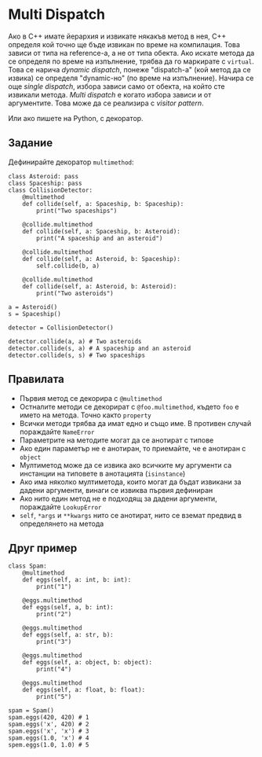 # Multi Dispatch

Ако в C++ имате йерархия и извикате някакъв метод в нея, C++ определя кой точно ще бъде извикан по време на компилация. Това зависи от типа на reference-а, а не от типа обекта. Ако искате метода да се определя по време на изпълнение, трябва да го маркирате с `virtual`. Това се нарича *dynamic dispatch*, понеже "dispatch-а" (кой метод да се извика) се определя "dynamic-но" (по време на изпълнение). Начира се още *single dispatch*, избора зависи само от обекта, на който сте извикали метода. *Multi dispatch* е когато избора зависи и от аргументите. Това може да се реализира с *visitor pattern*.

Или ако пишете на Python, с декоратор.

## Задание

Дефинирайте декоратор `multimethod`:

    class Asteroid: pass
    class Spaceship: pass
    class CollisionDetector:
        @multimethod
        def collide(self, a: Spaceship, b: Spaceship):
            print("Two spaceships")
    
        @collide.multimethod
        def collide(self, a: Spaceship, b: Asteroid):
            print("A spaceship and an asteroid")
    
        @collide.multimethod
        def collide(self, a: Asteroid, b: Spaceship):
            self.collide(b, a)
    
        @collide.multimethod
        def collide(self, a: Asteroid, b: Asteroid):
            print("Two asteroids")
    
    a = Asteroid()
    s = Spaceship()
    
    detector = CollisionDetector()
    
    detector.collide(a, a) # Two asteroids
    detector.collide(s, a) # A spaceship and an asteroid
    detector.collide(s, s) # Two spaceships

## Правилата

* Първия метод се декорира с `@multimethod`
* Остналите методи се декорират с `@foo.multimethod`, където `foo` е името на метода. Точно както `property`
* Всички методи трябва да имат едно и също име. В противен случай пораждайте `NameError`
* Параметрите на методите могат да се анотират с типове
* Ако един параметър не е анотиран, то приемайте, че е анотиран с `object`
* Мултиметод може да се извика ако всичките му аргументи са инстанции на типовете в анотацията (`isinstance`)
* Ако има няколко мултиметода, които могат да бъдат извикани за дадени аргументи, винаги се извиква първия дефиниран
* Ако нито един метод не е подходящ за дадени аргументи, пораждайте `LookupError`
* `self`, `*args` и `**kwargs` нито се анотират, нито се вземат предвид в определянето на метода

## Друг пример

    class Spam:
        @multimethod
        def eggs(self, a: int, b: int):
            print("1")
    
        @eggs.multimethod
        def eggs(self, a, b: int):
            print("2")
    
        @eggs.multimethod
        def eggs(self, a: str, b):
            print("3")
    
        @eggs.multimethod
        def eggs(self, a: object, b: object):
            print("4")
    
        @eggs.multimethod
        def eggs(self, a: float, b: float):
            print("5")
    
    spam = Spam()
    spam.eggs(420, 420) # 1
    spam.eggs('x', 420) # 2
    spam.eggs('x', 'x') # 3
    spam.eggs(1.0, 'x') # 4
    spem.eggs(1.0, 1.0) # 5
